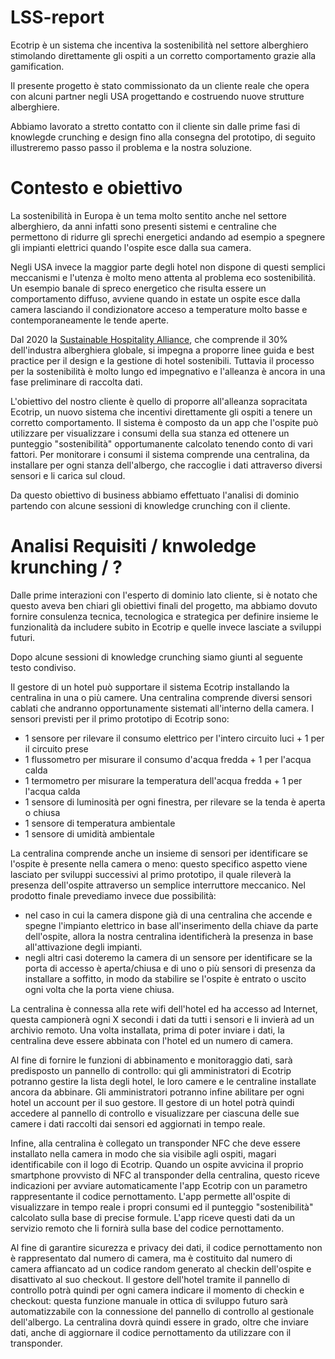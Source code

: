 # LSS-report

Ecotrip è un sistema che incentiva la sostenibilità nel settore alberghiero
stimolando direttamente gli ospiti a un corretto comportamento grazie alla gamification.

Il presente progetto è stato commissionato da un cliente reale che opera con alcuni partner 
negli USA progettando e costruendo nuove strutture alberghiere.

Abbiamo lavorato a stretto contatto con il cliente sin dalle prime fasi di knowlegde crunching
e design fino alla consegna del prototipo, di seguito illustreremo passo passo 
il problema e la nostra soluzione.

# Contesto e obiettivo

La sostenibilità in Europa è un tema molto sentito anche nel settore alberghiero, da anni infatti
sono presenti sistemi e centraline che permettono di ridurre gli sprechi energetici andando
ad esempio a spegnere gli impianti elettrici quando l'ospite esce dalla sua camera.

Negli USA invece la maggior parte degli hotel non dispone di questi semplici meccanismi e l'utenza
è molto meno attenta al problema eco sostenibilità.
Un esempio banale di spreco energetico che risulta essere un comportamento diffuso, 
avviene quando in estate un ospite esce dalla camera lasciando il condizionatore acceso a temperature molto basse 
e contemporaneamente le tende aperte.

Dal 2020 la [Sustainable Hospitality Alliance](https://sustainablehospitalityalliance.org/), che comprende il 30%
dell'industra alberghiera globale, si impegna a proporre linee guida e best practice per il design e la gestione 
di hotel sostenibili. Tuttavia il processo per la sostenibilità è molto lungo ed impegnativo e l'alleanza è 
ancora in una fase preliminare di raccolta dati. 

L'obiettivo del nostro cliente è quello di proporre all'alleanza sopracitata Ecotrip, un nuovo sistema che incentivi direttamente gli ospiti a tenere un corretto comportamento. 
Il sistema è composto da un app che l'ospite può utilizzare per visualizzare i consumi della sua stanza ed ottenere un punteggio "sostenibilità" opportumanente calcolato tenendo conto di vari fattori.
Per monitorare i consumi il sistema comprende una centralina, da installare per ogni stanza dell'albergo, 
che raccoglie i dati attraverso diversi sensori e li carica sul cloud.

Da questo obiettivo di business abbiamo effettuato l'analisi di dominio partendo con alcune sessioni
di knowledge crunching con il cliente.

# Analisi Requisiti / knwoledge krunching / ?

Dalle prime interazioni con l'esperto di dominio lato cliente, si è notato che questo aveva ben chiari gli obiettivi 
finali del progetto, ma abbiamo dovuto fornire consulenza tecnica, tecnologica e strategica per definire insieme le 
funzionalità da includere subito in Ecotrip e quelle invece lasciate a sviluppi futuri.

Dopo alcune sessioni di knowledge crunching siamo giunti al seguente testo condiviso.

Il gestore di un hotel può supportare il sistema Ecotrip installando la centralina in una o più camere.
Una centralina comprende diversi sensori cablati che andranno opportunamente sistemati all'interno della camera.
I sensori previsti per il primo prototipo di Ecotrip sono:
- 1 sensore per rilevare il consumo elettrico per l'intero circuito luci + 1 per il circuito prese
- 1 flussometro per misurare il consumo d'acqua fredda + 1 per l'acqua calda
- 1 termometro per misurare la temperatura dell'acqua fredda + 1 per l'acqua calda
- 1 sensore di luminosità per ogni finestra, per rilevare se la tenda è aperta o chiusa
- 1 sensore di temperatura ambientale
- 1 sensore di umidità ambientale

La centralina comprende anche un insieme di sensori per identificare se l'ospite è presente nella camera o meno: 
questo specifico aspetto viene lasciato per sviluppi successivi al primo prototipo, il quale rileverà la presenza dell'ospite
attraverso un semplice interruttore meccanico. Nel prodotto finale prevediamo invece due possibilità: 
- nel caso in cui la camera dispone già di una centralina che accende e spegne l'impianto elettrico in base all'inserimento della chiave 
da parte dell'ospite, allora la nostra centralina identificherà la presenza in base all'attivazione degli impianti.
- negli altri casi doteremo la camera di un sensore per identificare se la porta di accesso è aperta/chiusa e di uno o più sensori di
presenza da installare a soffitto, in modo da stabilire se l'ospite è entrato o uscito ogni volta che la porta viene chiusa.

La centralina è connessa alla rete wifi dell'hotel ed ha accesso ad Internet, questa campionerà ogni X secondi i dati da tutti i sensori 
e li invierà ad un archivio remoto. 
Una volta installata, prima di poter inviare i dati, la centralina deve essere abbinata con l'hotel ed un numero di camera.

Al fine di fornire le funzioni di abbinamento e monitoraggio dati, sarà predisposto un pannello di controllo:
qui gli amministratori di Ecotrip potranno gestire la lista degli hotel, le loro camere e le centraline installate ancora da abbinare.
Gli amministratori potranno infine abilitare per ogni hotel un account per il suo gestore.
Il gestore di un hotel potrà quindi accedere al pannello di controllo e visualizzare per ciascuna delle sue camere i dati raccolti 
dai sensori ed aggiornati in tempo reale. 

Infine, alla centralina è collegato un transponder NFC che deve essere installato nella camera in modo che sia visibile agli ospiti, 
magari identificabile con il logo di Ecotrip.
Quando un ospite avvicina il proprio smartphone provvisto di NFC al transponder della centralina, questo riceve indicazioni 
per avviare automaticamente l'app Ecotrip con un parametro rappresentante il codice pernottamento.
L'app permette all'ospite di visualizzare in tempo reale i propri consumi ed il punteggio "sostenibilità" calcolato sulla
base di precise formule. L'app riceve questi dati da un servizio remoto che li fornirà sulla base del codice pernottamento.

Al fine di garantire sicurezza e privacy dei dati, il codice pernottamento non è rappresentato dal numero di camera, ma è costituito
dal numero di camera affiancato ad un codice random generato al checkin dell'ospite e disattivato al suo checkout. 
Il gestore dell'hotel tramite il pannello di controllo potrà quindi per ogni camera indicare il momento di checkin e checkout:
questa funzione manuale in ottica di sviluppo futuro sarà automatizzabile con la connessione del pannello di controllo al gestionale 
dell'albergo.
La centralina dovrà quindi essere in grado, oltre che inviare dati, anche di aggiornare il codice pernottamento da utilizzare
con il transponder.

